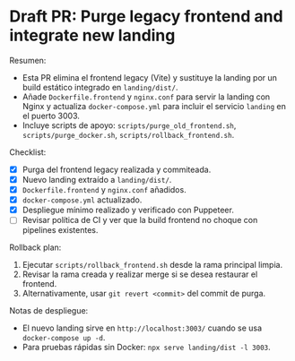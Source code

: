 # Draft PR: Purge legacy frontend and integrate new landing

Resumen:

- Esta PR elimina el frontend legacy (Vite) y sustituye la landing por un build estático integrado en `landing/dist/`.
- Añade `Dockerfile.frontend` y `nginx.conf` para servir la landing con Nginx y actualiza `docker-compose.yml` para incluir el servicio `landing` en el puerto 3003.
- Incluye scripts de apoyo: `scripts/purge_old_frontend.sh`, `scripts/purge_docker.sh`, `scripts/rollback_frontend.sh`.

Checklist:

- [x] Purga del frontend legacy realizada y commiteada.
- [x] Nuevo landing extraído a `landing/dist/`.
- [x] `Dockerfile.frontend` y `nginx.conf` añadidos.
- [x] `docker-compose.yml` actualizado.
- [x] Despliegue mínimo realizado y verificado con Puppeteer.
- [ ] Revisar política de CI y ver que la build frontend no choque con pipelines existentes.

Rollback plan:

1. Ejecutar `scripts/rollback_frontend.sh` desde la rama principal limpia.
2. Revisar la rama creada y realizar merge si se desea restaurar el frontend.
3. Alternativamente, usar `git revert <commit>` del commit de purga.

Notas de despliegue:

- El nuevo landing sirve en `http://localhost:3003/` cuando se usa `docker-compose up -d`.
- Para pruebas rápidas sin Docker: `npx serve landing/dist -l 3003`.
